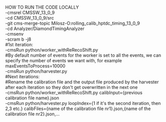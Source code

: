 HOW TO RUN THE CODE LOCALLY\
-cmsrel CMSSW_13_0_9\
-cd CMSSW_13_0_9/src\
-git cms-merge-topic Milosz-O:rolling_calib_hptdc_timing_13_0_9\
-cd Analyzer/DiamondTimingAnalyzer\
-cmsenv\
-scram b -j8\
#1st iteration:\
-cmsRun python/worker_withReRecoShift.py\
#By default number of events for the worker is set to all the events, we can specify the number of events we want with, for example maxEventsToProcess=10000\
-cmsRun python/harvester.py\
#Next iterations:\
#Rename the calibration file and the output file produced by the harvester after each iteration so they don't get overwritten in the next one\
-cmsRun python/worker_withReRecoShift.py calibInput={previous calibration file name}.json\
-cmsRun python/harvester.py loopIndex={1 if it's the second iteration, then 2,3 etc.} calibFiles={name of the calibration file nr1}.json,{name of the calibration file nr2}.json,...

